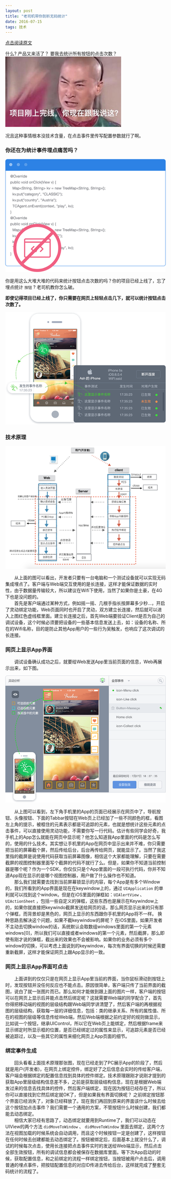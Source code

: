```yaml
---
layout: post
title: "老司机带你剖析无码统计"
date: 2016-07-15 
tags: 技术  
---
```


[点击阅读原文](http://baixin.io/2016/07/Codeless/)     

什么? 产品又来活了？ 要我去统计所有按钮的点击次数？    
![](/assets/images/codeless/img1.png)     


况且这种事情根本没技术含量，在点击事件里传写配置参数就行了啊。


### 你还在为统计事件埋点痛苦吗？  

![](/assets/images/codeless/code.png)     

你是用这么大堆大堆的代码来统计按钮点击次数的吗？你的项目已经上线了，忘了埋点统计 `按钮` ?  老司机教你怎么破。


**即使记得项目已经上线了，你只需要在网页上轻轻点击几下，就可以统计按钮点击次数了。**

![](/assets/images/codeless/codeless2.png)  

### 技术原理

![](/assets/images/codeless/img2.png)  

　　从上面的图可以看出，开发者只要有一台电脑和一个测试设备就可以实现无码集成埋点了。客户端与Web端交互使用的是长连接，这样才能保证数据的实时性，由于数据量传输较大，所以建议在Wifi下使用，当然了如果你是土豪，在4G下也是没问题的。    
　　首先是客户端通过某种方式，例如摇一摇、几根手指长按屏幕多少秒...，开启了灵动绑定功能，Web页面同时也开启了灵动，双方建立长连接，然后就可以进入上图红色虚线框里面。建立长连接之后，首先Web端要验证Client是否为自己的调试设备，这个时候必须要把设备的一些基本信息发送上去，如：设备的名称、所在的Wifi名称，目的是防止其他App用户的一些行为吴触发，也响应了这次调试的长连接。

### 网页上显示App界面

　　调试设备确认成功之后，就要给Web发送App里当前页面的信息，Web再展示出来，如下图。  

![](/assets/images/codeless/codeless1.png)  

　　从上图可以看到，左下角手机里的App的页面已经展示在网页中了，导航按钮、头像按钮、下面的Tabbar按钮在Web页上已经加了一些不同颜色的框，看图左上角的提示，被框住的元素表示都是可追踪的元素，也就是想统计这些元素的点击事件，可以直接使用灵动功能，不需要你写一行代码。估计有些同学会好奇，我手机上的App怎么就能在网页中显示呢？他怎么知道我App里面的代码是怎么写的，使用的什么技术。其实想让手机里的App在网页中显示出来并不难，你只需要把当前的屏幕截个屏，然后传给后台，后台再传给网页，就能显示了。当然了我这里指的截屏是说使用代码获取当前屏幕图像，相信这个大家都能理解，只要在需要截屏的视图控制器里面写个截屏的代码不就行了么。但是，如果你不知道当前控制器是哪个呢？作为一个SDK，你仅仅只是个App里面的一段可执行代码，你并不知道App现在显示的是哪个视图控制器，用户做了什么操作也不知道。       
　　那么我们就需要去找到当前屏幕锁显示的内容，每个App是有多个Window的，我们所看到的App界面是现在在keywindow上的，通过 `UIApplication` 的单利就可以找到这个window。但是在iOS里面的弹框如：`UIAlertView` 、`UIActionSheet` ，包括一些自定义的弹框，这些东西也是展示在Keywindow上的，如果你就直接把keywindo截屏发送给网页的话，那么网页显示出来的只有那个弹框，而背景却是黑色的，网页上显示的东西跟你手机里的App将不一样。 换种思路去解决这个问题，如果不截keywindow的屏呢？ 在iOS里面，如果开发者不主动去切换window的话，系统默认会取数组windows里面的第一个元素windows[0]，所以我们可以直接或者windows的第一个元素，然后截屏，那么即使有刚才说的弹框，截出来的效果也不会被影响。如果你的业务必须有多个window的切换，可以考虑上面说到的keywindow，每次有界面切换的时候还需要重新截屏，这样才能保证网页上跟App显示的一致。

### 网页上显示App界面可点击
　　上面讲到的仅仅只是在网页上显示App里当前的界面，当你鼠标滑动到按钮上时，发现按钮并没任何反应也不能点击。原因很简单，客户端只传了当前界面的截图，说白了就一张图片而已。那么如何才能做到跟上面的图片一样，客户端的按钮可以在网页上显示后并能点击然后绑定呢？这就需要Web端的同学配合了，首先你得把移动端的视图的层级结构跟Web端同学讲清楚了，然后客户端的再根据视图的层级结构，获取每一层的详细信息，包括：类的继承关系、所有的属性值、所在的视图的层级等信息传给Web端，然后Web端根据之前约定好的规则做显示，比如说一个按钮，继承UIControl，所以它在Web页上能绑定，然后根据frame来显示绑定时所显示框的位置，是否已经绑定过的属性来显示，可追踪元素是否已经被追踪过，以及一些其它的属性来细化网页上App页面的细节。

### 绑定事件生成
　　回头看看上面技术原理那张图，现在已经走到了PC展示App的阶段了，然后就是用户(开发者)，在网页上绑定控件，绑定好了之后信息会实时的传给客户端，客户端会根据绑定的配置信息找到具体的控件绑定。技术原理跟刚才说刚才提到的获取App里层级结构信息差不多，之前是获取层级结构信息，现在是根据Web端发过来的信息去找具体的控件，然后客户端绑定，现在因为按钮已经存在了，所以你可以直接找到它然后绑定就OK了，但是如果我有界面切换呢？ 之前绑定按钮那个界面已经消失了，对象已经释放了。现在我们再回到原来的界面该什么时候去给这个按钮加点击事件？我们需要一个通用的方案，不管按钮什么时候创建，我们都能去动态绑定。     
　　相信大家已经有思路了，动态绑定就要用到Runtime了，我们可以动态在UIView的两个方法 `didMoveToWindow` 、 `didMoveToWindow` 里面去绑定，这两个方法在视图加载的时候系统会自动调用，而且这个时候按钮一定是创建了，这样按钮在任何时候去创建都能去动态绑定了。按钮被绑定后，后面基本上就没什么了，调试的时候每次点击，使用长连接把点击事件实时的发送给Web端显示，然后点击全部生效按钮，所有的调试信息都会被保存在数据库里面。等下次App启动的时候，获取配置信息，和之前绑定的流程一样绑定按钮，当按钮被用户点击后，调用普通的埋点事件，把按钮配置信息的对应ID传进去传给后台，这样就完成了整套无码统计的流程了。













